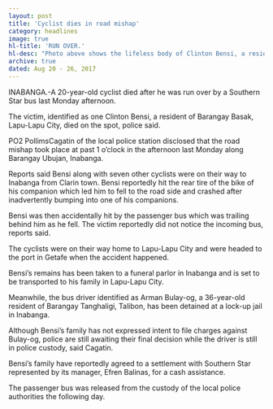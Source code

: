 ```yaml
---
layout: post
title: 'Cyclist dies in road mishap'
category: headlines
image: true
hl-title: 'RUN OVER.'
hl-desc: "Photo above shows the lifeless body of Clinton Bensi, a resident of Basak, Lapulapu City and his bicycle. Below photo showed Bensi being dragged by the tires of the bus. The 20-year old cyclist figured in a road mishap last Monday afternoon in Barangay Ubujan, Inabanga. Bensi was ran over by a Southern Star unit after he hit the rear bike of his companion’s bicycle."
archive: true
dated: Aug 20 - 26, 2017
---
```


INABANGA.-A 20-year-old cyclist died after he was run over by a Southern Star bus last Monday afternoon.

The victim, identified as one Clinton Bensi, a resident of Barangay Basak, Lapu-Lapu City, died on the spot, police said.

PO2 PollimsCagatin of the local police station disclosed that the road mishap took place at past 1 o’clock in the afternoon last Monday along Barangay Ubujan, Inabanga.

Reports said Bensi along with seven other cyclists were on their way to Inabanga from Clarin town. 
Bensi reportedly hit the rear tire of the bike of his companion which led him to fell to the road side and crashed after inadvertently bumping into one of his companions.

Bensi was then accidentally hit by the passenger bus which was trailing behind him as he fell.
The victim reportedly did not notice the incoming bus, reports said.

The cyclists were on their way home to Lapu-Lapu City and were headed to the port in Getafe when the accident happened.

Bensi’s remains has been taken to a funeral parlor in Inabanga and is set to be transported to his family in Lapu-Lapu City.


Meanwhile, the bus driver identified as Arman Bulay-og, a 36-year-old resident of Barangay Tanghaligi, Talibon, has been detained at a lock-up jail in Inabanga.

Although Bensi’s family has not expressed intent to file charges against Bulay-og, police are still awaiting their final decision while the driver is still in police custody, said Cagatin.

Bensi’s family have reportedly agreed to a settlement with Southern Star represented by its manager, Efren Balinas, for a cash assistance.

The passenger bus was released from the custody of the local police authorities the following day.
